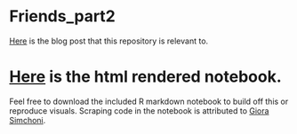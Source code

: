 # Friends_part2
[Here]() is the blog post that this repository is relevant to.

# [Here](http://rpubs.com/apalbright/friends_project) is the html rendered notebook.

Feel free to download the included R markdown notebook to build off this or reproduce visuals.
Scraping code in the notebook is attributed to [Giora Simchoni](giorasimchoni.com/2017/06/04/2017-06-04-the-one-with-friends/).

